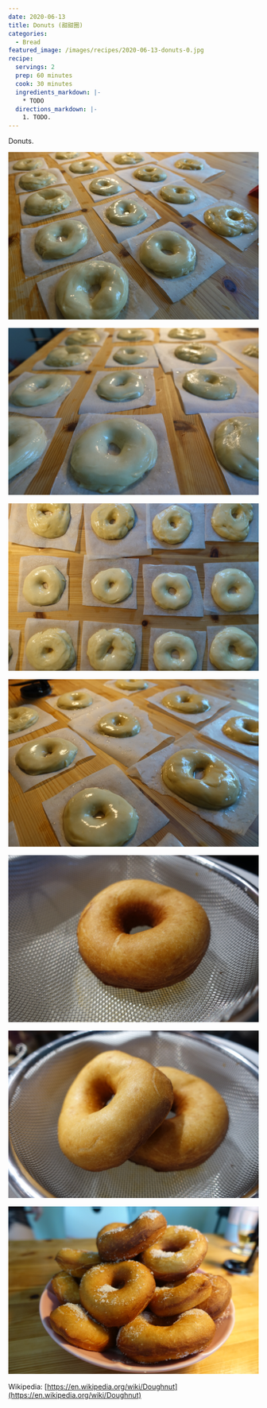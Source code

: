 ```yaml
---
date: 2020-06-13
title: Donuts (甜甜圈)
categories:
  - Bread
featured_image: /images/recipes/2020-06-13-donuts-0.jpg
recipe:
  servings: 2
  prep: 60 minutes
  cook: 30 minutes
  ingredients_markdown: |-
    * TODO
  directions_markdown: |-
    1. TODO.
---
```

Donuts.

![pic](/images/recipes/2020-06-13-donuts-1.jpg)

![pic](/images/recipes/2020-06-13-donuts-2.jpg)

![pic](/images/recipes/2020-06-13-donuts-3.jpg)

![pic](/images/recipes/2020-06-13-donuts-4.jpg)

![pic](/images/recipes/2020-06-13-donuts-5.jpg)

![pic](/images/recipes/2020-06-13-donuts-6.jpg)

![pic](/images/recipes/2020-06-13-donuts-7.jpg)

Wikipedia: [https://en.wikipedia.org/wiki/Doughnut](https://en.wikipedia.org/wiki/Doughnut)